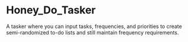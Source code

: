 # Honey_Do_Tasker
A tasker where you can input tasks, frequencies, and priorities to create semi-randomized to-do lists and still maintain frequency requirements. 
